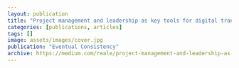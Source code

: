 ```yaml
---
layout: publication
title: "Project management and leadership as key tools for digital transformation. Interview with Marisa Ciarlo"
categories: [publications, articles]
tags: []
image: assets/images/cover.jpg
publication: "Eventual Consistency"
archive: https://medium.com/reale/project-management-and-leadership-as-key-tools-for-digital-transformation-1668b45fa67a
---
```

